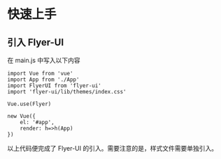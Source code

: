 # 快速上手

## 引入 Flyer-UI

在 main.js 中写入以下内容

```JS
import Vue from 'vue'
import App from './App'
import FlyerUI from 'flyer-ui'
import 'flyer-ui/lib/themes/index.css'

Vue.use(Flyer)

new Vue({
    el: '#app',
    render: h=>h(App)
})

```

以上代码便完成了 Flyer-UI 的引入。需要注意的是，样式文件需要单独引入。
